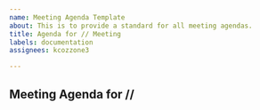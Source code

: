 ```yaml
---
name: Meeting Agenda Template
about: This is to provide a standard for all meeting agendas.
title: Agenda for // Meeting
labels: documentation
assignees: kcozzone3

---
```


Meeting Agenda for //
-----------------------------------
